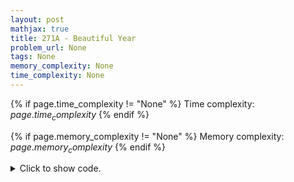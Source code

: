 ```yaml
---
layout: post
mathjax: true
title: 271A - Beautiful Year
problem_url: None
tags: None
memory_complexity: None
time_complexity: None
---
```




{% if page.time_complexity != "None" %}
Time complexity: ${{ page.time_complexity }}$
{% endif %}

{% if page.memory_complexity != "None" %}
Memory complexity: ${{ page.memory_complexity }}$
{% endif %}

<details>
<summary>
<p style="display:inline">Click to show code.</p>
</summary>
```cpp
{% raw %}
using namespace std;
int digit_at(int number, int pos) {
  return number / (1000 / (int)pow(10, pos)) % 10;
}
bool is_valid(int y1, int y2) {
  set<int> digits;
  for (int i = 0; i < 4; ++i) {
    int n = digit_at(y2, i);
    if (digits.find(n) != digits.end())
      return false;
    digits.insert(n);
  }
  return true;
}
int get_next(int year) {
  int y = year;
  while (not is_valid(year, ++y))
    ;
  return y;
}
int main(void) {
  int year;
  cin >> year;
  cout << get_next(year) << endl;
  return 0;
}

{% endraw %}
```
</details>


